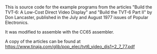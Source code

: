 This is source code for the example programs from the articles "Build
the TVT-6: A Low-Cost Direct Video Display" and "Build the TVT-6 Part
II" by Don Lancaster, published in the July and August 1977 issues of
Popular Electronics.

It was modified to assemble with the CC65 assembler.

A copy of the articles can be found at
https://www.tinaja.com/glib/pop_elec/tvt6_video_dis1+2_7_77.pdf
